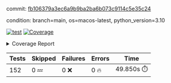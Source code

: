 commit: [fb106379a3ec6a9b9ba2ba6b073c9114c5e35c24](https://github.com/rcmdnk/homebrew-file/tree/fb106379a3ec6a9b9ba2ba6b073c9114c5e35c24)

condition: branch=main, os=macos-latest, python_version=3.10

[![test](https://github.com/rcmdnk/homebrew-file/actions/workflows/test.yml/badge.svg)](https://github.com/rcmdnk/homebrew-file/actions/runs/13778396279)
<a href="https://github.com/rcmdnk/homebrew-file/blob/fb106379a3ec6a9b9ba2ba6b073c9114c5e35c24/README.md"><img alt="Coverage" src="https://img.shields.io/badge/Coverage-0%25-red.svg" /></a><details><summary>Coverage Report </summary><table><tr><th>File</th><th>Stmts</th><th>Miss</th><th>Cover</th><th>Missing</th></tr><tbody><tr><td colspan="5"><b>src/brew_file</b></td></tr><tr><td>&nbsp; &nbsp;<a href="https://github.com/rcmdnk/homebrew-file/blob/fb106379a3ec6a9b9ba2ba6b073c9114c5e35c24/src/brew_file/__init__.py">\_\_init\_\_.py</a></td><td>3</td><td>3</td><td>0%</td><td><a href="https://github.com/rcmdnk/homebrew-file/blob/fb106379a3ec6a9b9ba2ba6b073c9114c5e35c24/src/brew_file/__init__.py#L1-L4">1&ndash;4</a></td></tr><tr><td>&nbsp; &nbsp;<a href="https://github.com/rcmdnk/homebrew-file/blob/fb106379a3ec6a9b9ba2ba6b073c9114c5e35c24/src/brew_file/brew_file.py">brew_file.py</a></td><td>1276</td><td>1276</td><td>0%</td><td><a href="https://github.com/rcmdnk/homebrew-file/blob/fb106379a3ec6a9b9ba2ba6b073c9114c5e35c24/src/brew_file/brew_file.py#L1-L2401">1&ndash;2401</a></td></tr><tr><td>&nbsp; &nbsp;<a href="https://github.com/rcmdnk/homebrew-file/blob/fb106379a3ec6a9b9ba2ba6b073c9114c5e35c24/src/brew_file/brew_helper.py">brew_helper.py</a></td><td>236</td><td>236</td><td>0%</td><td><a href="https://github.com/rcmdnk/homebrew-file/blob/fb106379a3ec6a9b9ba2ba6b073c9114c5e35c24/src/brew_file/brew_helper.py#L1-L394">1&ndash;394</a></td></tr><tr><td>&nbsp; &nbsp;<a href="https://github.com/rcmdnk/homebrew-file/blob/fb106379a3ec6a9b9ba2ba6b073c9114c5e35c24/src/brew_file/brew_info.py">brew_info.py</a></td><td>410</td><td>410</td><td>0%</td><td><a href="https://github.com/rcmdnk/homebrew-file/blob/fb106379a3ec6a9b9ba2ba6b073c9114c5e35c24/src/brew_file/brew_info.py#L1-L620">1&ndash;620</a></td></tr><tr><td>&nbsp; &nbsp;<a href="https://github.com/rcmdnk/homebrew-file/blob/fb106379a3ec6a9b9ba2ba6b073c9114c5e35c24/src/brew_file/info.py">info.py</a></td><td>11</td><td>11</td><td>0%</td><td><a href="https://github.com/rcmdnk/homebrew-file/blob/fb106379a3ec6a9b9ba2ba6b073c9114c5e35c24/src/brew_file/info.py#L1-L17">1&ndash;17</a></td></tr><tr><td>&nbsp; &nbsp;<a href="https://github.com/rcmdnk/homebrew-file/blob/fb106379a3ec6a9b9ba2ba6b073c9114c5e35c24/src/brew_file/main.py">main.py</a></td><td>168</td><td>168</td><td>0%</td><td><a href="https://github.com/rcmdnk/homebrew-file/blob/fb106379a3ec6a9b9ba2ba6b073c9114c5e35c24/src/brew_file/main.py#L1-L681">1&ndash;681</a></td></tr><tr><td>&nbsp; &nbsp;<a href="https://github.com/rcmdnk/homebrew-file/blob/fb106379a3ec6a9b9ba2ba6b073c9114c5e35c24/src/brew_file/utils.py">utils.py</a></td><td>70</td><td>70</td><td>0%</td><td><a href="https://github.com/rcmdnk/homebrew-file/blob/fb106379a3ec6a9b9ba2ba6b073c9114c5e35c24/src/brew_file/utils.py#L1-L134">1&ndash;134</a></td></tr><tr><td><b>TOTAL</b></td><td><b>2174</b></td><td><b>2174</b></td><td><b>0%</b></td><td>&nbsp;</td></tr></tbody></table></details>

| Tests | Skipped | Failures | Errors | Time |
| ----- | ------- | -------- | -------- | ------------------ |
| 152 | 0 :zzz: | 0 :x: | 0 :fire: | 49.850s :stopwatch: |

